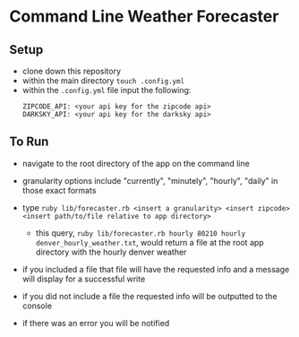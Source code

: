 # Command Line Weather Forecaster

## Setup

* clone down this repository
* within the main directory `touch .config.yml`
* within the `.config.yml` file input the following:
  ```
  ZIPCODE_API: <your api key for the zipcode api>
  DARKSKY_API: <your api key for the darksky api>
  ```

## To Run

* navigate to the root directory of the app on the command line
* granularity options include "currently", "minutely", "hourly", "daily" in those exact formats
* type `ruby lib/forecaster.rb <insert a granularity> <insert zipcode> <insert path/to/file relative to app directory>`

  * this query, `ruby lib/forecaster.rb hourly 80210 hourly denver_hourly_weather.txt`, would return a file at the root app       directory with the hourly denver weather

* if you included a file that file will have the requested info and a message will display for a successful write
* if you did not include a file the requested info will be outputted to the console
* if there was an error you will be notified
